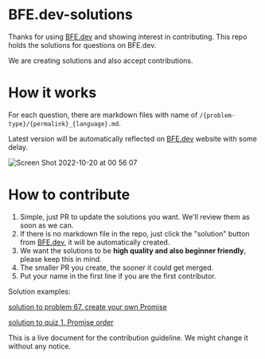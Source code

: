 # BFE.dev-solutions

Thanks for using [BFE.dev](https://bfe.dev) and showing interest in contributing. This repo holds the solutions for questions on BFE.dev.

We are creating solutions and also accept contributions.

# How it works

For each question, there are markdown files with name of `/{problem-type}/{permalink}_{language}.md`.

Latest version will be automatically reflected on [BFE.dev](https://bfe.dev) website with some delay.

![Screen Shot 2022-10-20 at 00 56 07](https://user-images.githubusercontent.com/72685491/199011088-f324aab4-9c80-4338-a717-cd6527f5771e.png)


# How to contribute

1. Simple, just PR to update the solutions you want. We'll review them as soon as we can. 
2. If there is no markdown file in the repo, just click the "solution" button from [BFE.dev](https://bfe.dev), it will be automatically created.
3. We want the solutions to be **high quality and also beginner friendly**, please keep this in mind.
4. The smaller PR you create, the sooner it could get merged. 
5. Put your name in the first line if you are the first contributor.


Solution examples:

[solution to problem 67. create your own Promise](https://github.com/BFEdev/BFE.dev-solutions/blob/main/problem/create-your-own-promise_en.md)

[solution to quiz 1. Promise order](https://github.com/BFEdev/BFE.dev-solutions/blob/main/quiz/1-promise-order_en.md)


This is a live document for the contribution guideline. We might change it without any notice. 
